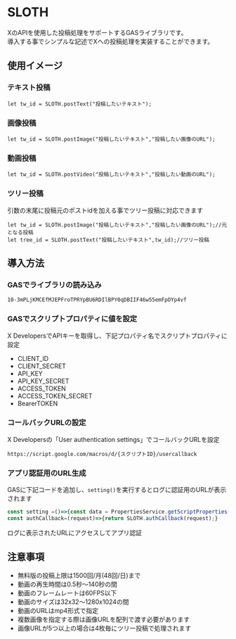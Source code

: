 # SLOTH

XのAPIを使用した投稿処理をサポートするGASライブラリです。<br>
導入する事でシンプルな記述でXへの投稿処理を実装することができます。

## 使用イメージ

### テキスト投稿

```javascirpt
let tw_id = SLOTH.postText("投稿したいテキスト");
```

### 画像投稿

```javascirpt
let tw_id = SLOTH.postImage("投稿したいテキスト","投稿したい画像のURL");
```

### 動画投稿

```javascirpt
let tw_id = SLOTH.postVideo("投稿したいテキスト","投稿したい動画のURL");
```

### ツリー投稿

引数の末尾に投稿元のポストidを加える事でツリー投稿に対応できます

```javascirpt
let tw_id = SLOTH.postImage("投稿したいテキスト","投稿したい画像のURL");//元となる投稿
let tree_id = SLOTH.postText("投稿したいテキスト",tw_id);//ツリー投稿
```

## 導入方法

### GASでライブラリの読み込み

```text
10-3mPLjKMCEfMJEPFroTPRYpBU6RDIlBPY0qDBIIF46w55emFpOYp4vf
```

### GASでスクリプトプロパティに値を設定

X DevelopersでAPIキーを取得し、下記プロパティ名でスクリプトプロパティに設定

* CLIENT_ID
* CLIENT_SECRET
* API_KEY
* API_KEY_SECRET
* ACCESS_TOKEN
* ACCESS_TOKEN_SECRET
* BearerTOKEN

### コールバックURLの設定

X Developersの「User authentication settings」でコールバックURLを設定

```text
https://script.google.com/macros/d/{スクリプトID}/usercallback
```

### アプリ認証用のURL生成

GASに下記コードを追加し、`setting()`を実行するとログに認証用のURLが表示されます

```javascript
const setting =()=>{const data = PropertiesService.getScriptProperties().getProperties();SLOTH.setting(data);SLOTH.main();}
const authCallback=(request)=>{return SLOTH.authCallback(request);}
```

ログに表示されたURLにアクセスしてアプリ認証

## 注意事項

* 無料版の投稿上限は1500回/月(48回/日)まで
* 動画の再生時間は0.5秒～140秒の間
* 動画のフレームレートは60FPS以下
* 動画のサイズは32x32～1280x1024の間
* 動画のURLはmp4形式で指定
* 複数画像を指定する際は画像URLを配列で渡す必要があります
* 画像URLが5つ以上の場合は4枚毎にツリー投稿で処理されます